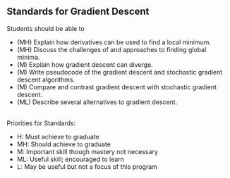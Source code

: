 ## Standards for Gradient Descent
Students should be able to
 * (MH) Explain how derivatives can be used to find a local minimum.
 * (MH) Discuss the challenges of and approaches to finding global minima.
 * (M) Explain how gradient descent can diverge.
 * (M) Write pseudocode of the gradient descent and stochastic gradient descent algorithms.
 * (M) Compare and contrast gradient descent with stochastic gradient descent.
 * (ML) Describe several alternatives to gradient descent.

<br/>Priorities for Standards:
 * H:  Must achieve to graduate
 * MH: Should achieve to graduate
 * M:  Important skill though mastery not necessary
 * ML: Useful skill; encouraged to learn
 * L:  May be useful but not a focus of this program